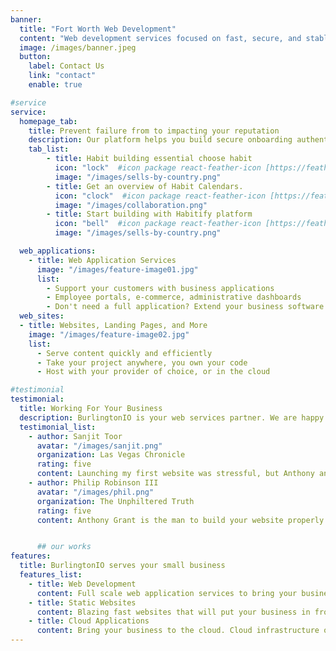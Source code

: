 ```yaml
---
banner:
  title: "Fort Worth Web Development"
  content: "Web development services focused on fast, secure, and stable web experiences. Serving the greater Fort Worth area, and DFW Metroplex"
  image: /images/banner.jpeg
  button:
    label: Contact Us
    link: "contact"
    enable: true

#service
service:
  homepage_tab:
    title: Prevent failure from to impacting your reputation
    description: Our platform helps you build secure onboarding authentication experiences that retain and engage your users. We build the infrastructure, you can.
    tab_list:
        - title: Habit building essential choose habit
          icon: "lock"  #icon package react-feather-icon [https://feathericons.com/]
          image: "/images/sells-by-country.png"
        - title: Get an overview of Habit Calendars.
          icon: "clock"  #icon package react-feather-icon [https://feathericons.com/]
          image: "/images/collaboration.png"
        - title: Start building with Habitify platform
          icon: "bell"  #icon package react-feather-icon [https://feathericons.com/]
          image: "/images/sells-by-country.png"

  web_applications:
    - title: Web Application Services
      image: "/images/feature-image01.jpg"
      list:
        - Support your customers with business applications
        - Employee portals, e-commerce, administrative dashboards
        - Don't need a full application? Extend your business software with code
  web_sites:
  - title: Websites, Landing Pages, and More
    image: "/images/feature-image02.jpg"
    list:
      - Serve content quickly and efficiently
      - Take your project anywhere, you own your code
      - Host with your provider of choice, or in the cloud

#testimonial
testimonial:
  title: Working For Your Business
  description: BurlingtonIO is your web services partner. We are happy to work with our clients to help them accomplish their goals
  testimonial_list:
    - author: Sanjit Toor
      avatar: "/images/sanjit.png"
      organization: Las Vegas Chronicle
      rating: five
      content: Launching my first website was stressful, but Anthony and his team were there to help me through it. Not only did he get my site up and running, but he made sure every small adjustment I needed was done perfectly. I would highly recommend BurlingtonIO
    - author: Philip Robinson III
      avatar: "/images/phil.png"
      organization: The Unphiltered Truth
      rating: five
      content: Anthony Grant is the man to build your website properly. Share your vision with him and he will breathe life into a fabulous creation befitting all of your needs and desires. Whether it be infrastructure, engagement, or merchandising, Anthony Grant can build it all.


      ## our works
features:
  title: BurlingtonIO serves your small business
  features_list:
    - title: Web Development
      content: Full scale web application services to bring your business ideas to life; optimized from the server to your customer. Bespoke builds tailored to your business; from small scripts to complete systems
    - title: Static Websites
      content: Blazing fast websites that will put your business in front of more customers; no more bloated web pages. Landing pages, single page applications, and integrations with your favorite CMS are available
    - title: Cloud Applications
      content: Bring your business to the cloud. Cloud infrastructure offers scalable, affordable, and reliable hosting for your business application. Microservices and serverless solutions to future-proof your software
---
```

